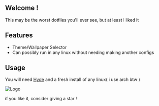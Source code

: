 
## Welcome !

This may be the worst dotfiles you'll ever see, but at least I liked it




## Features

- Theme/Wallpaper Selector
- Can possibly run in any linux without needing making another configs



## Usage

You will need [Hyde](https://github.com/HyDE-Project/HyDE) and a fresh install of any linux( i use arch btw )


    



![Logo](https://raw.githubusercontent.com/HyDE-Project/HyDE/refs/heads/master/Source/assets/hyde_banner.png)


if you like it, consider giving a star !

